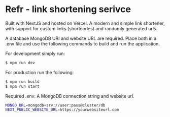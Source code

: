 # Refr - link shortening serivce

Built with NextJS and hosted on Vercel. A modern and simple link shortener, with support for custom links (shortcodes) and randomly generated urls.

A database MongoDB URI and website URL are required. Place both in a .env file and use the following commands to build and run the application.

For development simply run:

```.zsh
$ npm run dev
```

For production run the following:

```.zsh
$ npm run build
$ npm run start
```

Required .env: A MongoDB connection string and website url.

```.sh
MONGO_URL=mongodb+srv://user:pass@cluster/db
NEXT_PUBLIC_WEBSITE_URL=https://yourwebsiteurl.com
```
